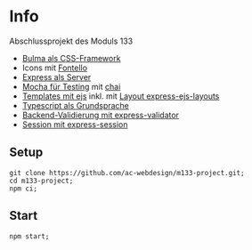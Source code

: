 # Info

Abschlussprojekt des Moduls 133

- [Bulma als CSS-Framework](https://github.com/jgthms/bulma)
- Icons mit [Fontello](http://fontello.com/)
- [Express als Server](https://github.com/expressjs/express)
- [Mocha für Testing](https://github.com/mochajs/mocha) mit [chai](https://github.com/chaijs/chai)
- [Templates mit ejs](https://github.com/mde/ejs) inkl. mit [Layout express-ejs-layouts](https://github.com/Soarez/express-ejs-layouts#readme)
- [Typescript als Grundsprache](https://github.com/microsoft/TypeScript)
- [Backend-Validierung mit express-validator](https://github.com/express-validator/express-validator)
- [Session mit express-session](https://github.com/expressjs/session)

## Setup

    git clone https://github.com/ac-webdesign/m133-project.git;
    cd m133-project;
    npm ci;

## Start

    npm start;
